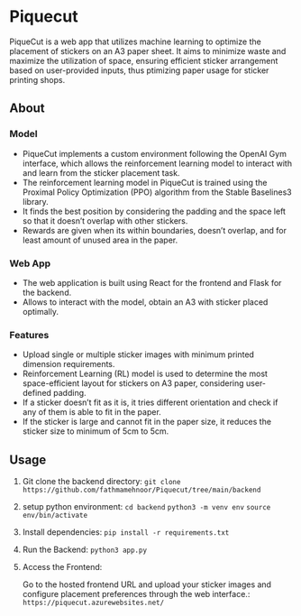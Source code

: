 # Piquecut

PiqueCut is a web app that utilizes machine learning to optimize the placement of stickers on an A3 paper sheet. It aims to minimize waste and maximize the utilization of space, ensuring efficient sticker arrangement based on user-provided inputs, thus ptimizing paper usage for sticker printing shops.

## About

### Model

 * PiqueCut implements a custom environment following the OpenAI Gym interface, which allows the reinforcement learning model to interact with and learn from the sticker placement task.
 * The reinforcement learning model in PiqueCut is trained using the Proximal Policy Optimization (PPO) algorithm from the Stable Baselines3 library.
 * It finds the best position by considering the padding and the space left so that it doesn’t overlap with other stickers.
 * Rewards are given when its within boundaries, doesn’t overlap, and for least amount of unused area in the paper.


 ### Web App

 * The web application is built using React for the frontend and Flask for the backend.
 * Allows to interact with the model, obtain an A3 with sticker placed optimally.

 ### Features

 * Upload single or multiple sticker images with minimum printed dimension requirements.
 * Reinforcement Learning (RL) model is used to determine the most space-efficient layout for stickers on A3 paper, considering user-defined padding.
 * If a sticker doesn’t fit as it is, it tries different orientation and check if any of them is able to fit in the paper.
 * If the sticker is large and cannot fit in the paper size, it reduces the sticker size to minimum of 5cm to 5cm.


## Usage


1. Git clone the backend directory: 
    `git clone https://github.com/fathmamehnoor/Piquecut/tree/main/backend`

2. setup python environment: 
    `cd backend`
    `python3 -m venv env`
    `source env/bin/activate`

3. Install dependencies:
    `pip install -r requirements.txt`

4. Run the Backend: 
    `python3 app.py`

5. Access the Frontend:

    Go to the hosted frontend URL and upload your sticker images and configure placement preferences through the web interface.: 
    `https://piquecut.azurewebsites.net/`


